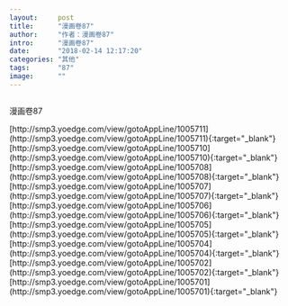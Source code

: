 ```yaml
---
layout:     post
title:      "漫画卷87"
author:     "作者：漫画卷87"
intro:      "漫画卷87"
date:       "2018-02-14 12:17:20"
categories: "其他"
tags:       "87"
image:      ""
---
```

<div style="text-align: center">
<p><img src=""/></p>
</div>
<p class="post-meta">
<span>漫画卷87</span>
</p>
[http://smp3.yoedge.com/view/gotoAppLine/1005711](http://smp3.yoedge.com/view/gotoAppLine/1005711){:target="_blank"}
[http://smp3.yoedge.com/view/gotoAppLine/1005710](http://smp3.yoedge.com/view/gotoAppLine/1005710){:target="_blank"}
[http://smp3.yoedge.com/view/gotoAppLine/1005708](http://smp3.yoedge.com/view/gotoAppLine/1005708){:target="_blank"}
[http://smp3.yoedge.com/view/gotoAppLine/1005707](http://smp3.yoedge.com/view/gotoAppLine/1005707){:target="_blank"}
[http://smp3.yoedge.com/view/gotoAppLine/1005706](http://smp3.yoedge.com/view/gotoAppLine/1005706){:target="_blank"}
[http://smp3.yoedge.com/view/gotoAppLine/1005705](http://smp3.yoedge.com/view/gotoAppLine/1005705){:target="_blank"}
[http://smp3.yoedge.com/view/gotoAppLine/1005704](http://smp3.yoedge.com/view/gotoAppLine/1005704){:target="_blank"}
[http://smp3.yoedge.com/view/gotoAppLine/1005702](http://smp3.yoedge.com/view/gotoAppLine/1005702){:target="_blank"}
[http://smp3.yoedge.com/view/gotoAppLine/1005701](http://smp3.yoedge.com/view/gotoAppLine/1005701){:target="_blank"}


